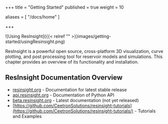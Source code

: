 +++
title = "Getting Started"
published = true
weight = 10

aliases = [
    "/docs/home"
]

+++

![Using ResInsight]({{< relref "" >}}images/getting-started/usingResinsight.png)

ResInsight is a powerful open source, cross-platform 3D visualization, curve plotting, and post processing tool for reservoir models and simulations. 
This chapter provides an overview of its functionality and installation.


## ResInsight Documentation Overview

- [resinsight.org](https://resinsight.org/) - Documentation for latest stable release
- [api.resinsight.org](https://api.resinsight.org/) - Documentation of Python API
- [beta.resinsight.org](http://beta.resinsight.org) - Latest documentation (not yet released)
- [https://github.com/CeetronSolutions/resinsight-tutorials](https://github.com/CeetronSolutions/resinsight-tutorials/) - Tutorials and Examples
